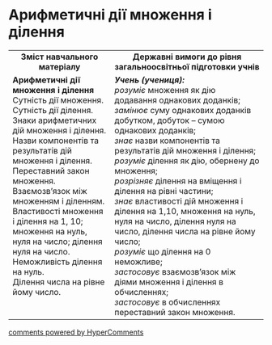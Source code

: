 <div id="hypercomments_widget" class="js-hypercomments-widget invisible"></div>

# Арифметичні дії множення і ділення
<table>
  <tr>
    <td width="40%" align="center"><b>Зміст навчального матеріалу<b></td>
    <td width="60%" align="center"><b>Державні вимоги до рівня загальноосвітньої підготовки учнів</b></td>
  </tr>
  <tr>
    <td width="40%" style="vertical-align:top !important;"><b>Арифметичні дії множення і ділення</b><br>
Сутність дії множення.<br> 
Сутність дії ділення.<br>
Знаки арифметичних дій множення і ділення.<br> 
Назви компонентів та результатів дій множення і ділення.<br> 
Переставний закон множення.<br>
Взаємозв’язок між множенням і діленням.<br>
Властивості множення і ділення на 1, 10; множення на нуль, нуля на число; ділення нуля на число.<br>
Неможливість ділення на нуль.<br>
Ділення числа на рівне йому число.<br></td>
    <td width="60%" style="vertical-align:top !important;"><i><b>Учень (учениця):</b></i><br>
<i>розуміє</i> множення як дію додавання  однакових доданків;<br> 
<i>замінює</i> суму однакових доданків добутком, добуток – сумою однакових доданків;<br>
<i>знає</i> назви компонентів та результатів дій множення і ділення;<br>
<i>розуміє</i> ділення як дію, обернену до множення;<br> 
<i>розрізняє</i> ділення на вміщення і ділення на рівні частини;<br>
<i>знає</i> властивості дій множення і ділення на 1,10,  множення на нуль, нуля на число, ділення нуля на число, ділення числа на рівне йому число;<br>
<i>розуміє</i> що ділення на 0 неможливе;<br>   
<i>застосовує</i> взаємозв’язок між діями множення і ділення в обчисленнях;<br>
<i>застосовує</i> в обчисленнях переставний закон множення.<br></td>
  </tr>
</table>

<div class="js-hypercomments-container">
    <a href="http://hypercomments.com" class="hc-link" title="comments widget">comments powered by HyperComments</a>
</div>